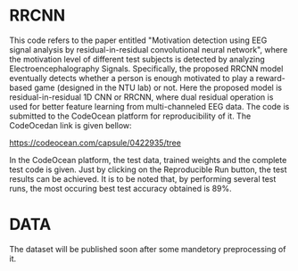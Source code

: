 # RRCNN
This code refers to the paper entitled "Motivation detection using EEG signal analysis by residual-in-residual convolutional neural network", where the motivation level of different test subjects is detected by analyzing Electroencephalography Signals. Specifically, the proposed RRCNN model eventually detects whether a person is enough motivated to play a reward-based game (designed in the NTU lab) or not. Here the proposed model is residual-in-residual 1D CNN or RRCNN, where dual residual operation is used for better feature learning from multi-channeled EEG data. The code is submitted to the CodeOcean platform for reproducibility of it. The CodeOcedan link is given bellow:

https://codeocean.com/capsule/0422935/tree

In the CodeOcean platform, the test data, trained weights and the complete test code is given. Just by clicking on the Reproducible Run button, the test results can be achieved. It is to be noted that, by performing several test runs, the most occuring best test accuracy obtained is 89%.  

# DATA
The dataset will be published soon after some mandetory preprocessing of it.
